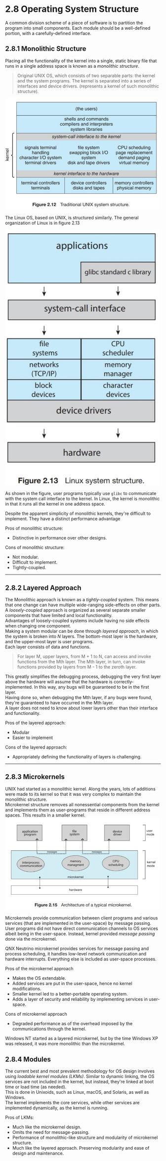# 2.8 Operating System Structure

A common division scheme of a piece of software is to partition the program into small components. Each module should be a well-defined portion, with a carefully-defined interface.

## 2.8.1 Monolithic Structure

Placing all the functionality of the kernel into a single, static binary file that runs in a single address space is known as a _monolithic structure_.

> Original UNIX OS, which consists of two separable parts: the kernel and the system programs. The kernel is separated into a series of interfaces and device drivers. (represents a kernel of such monolithic structure).

<img src="../imgs/2.12.jpg" alt="Figure 2.12 in the Textbook." width=500>

The Linux OS, based on UNIX, is structured similarly. The general organization of Linux is in figure 2.13

<img src="../imgs/2.13.jpg" alt="Figure 2.13 in the Textbook." width=500>

As shown in the figure, user programs typically use `glibc` to communicate with the system call interface to the kernel. In Linux, the kernel is monolithic in that it runs all the kernel in one address space.

Despite the apparent simplicity of monolithic kernels, they're difficult to implement. They have a distinct performance advantage

Pros of monolithic structure:

* Distinctive in performance over other designs.

Cons of monolithic structure:

* Not modular.
* Difficult to implement.  
* Tightly-coupled.

___

## 2.8.2 Layered Approach

The Monolithic approach is known as a _tightly-coupled_ system. This means that one change can have multiple wide-ranging side-effects on other parts.  
A _loosely-coupled_ approach is organized as several separate smaller components that have limited and local functionality.  
Advantages of loosely-coupled systems include having no side effects when changing one component.  
Making a system modular can be done through _layered approach_, in which the system is broken into _N_ layers. The bottom-most layer is the hardware, and the upper-most layer is user programs.  
Each layer consists of data and functions.  
> For layer M, upper layers, from M + 1 to N, can access and invoke functions from the Mth layer. The Mth layer, in turn, can invoke functions provided by layers from M - 1 to the zeroth layer.  

This greatly simplifies the debugging process, debugging the very first layer above the hardware will assume that the hardware is correctly-implemented. In this way, any bugs will be guaranteed to be in the first layer.  
Having done so, when debugging the Mth layer, if any bugs were found, they're guaranteed to have occurred in the Mth layer.  
A layer does not need to know about lower layers other than their interface and functionality.

Pros of the layered approach:

* Modular
* Easier to implement

Cons of the layered approach:

* Appropriately defining the functionality of layers is challenging.

___

## 2.8.3 Microkernels

UNIX had started as a monolithic kernel. Along the years, lots of additions were made to its kernel so that it was very complex to maintain the monolithic structure.  
Microkernel structure removes all nonessential components from the kernel and implements them as user-programs that reside in different address spaces. This results in a smaller kernel.  
<img src="../imgs/2.15.jpg" alt="Figure 2.15 in the textbook." width=500 />

Microkernels provide communication between client programs and various services (that are implemented in the user-space) by message passing.  
User programs did not have direct communication channels to OS services albeit being in the user-space. Instead, kernel provided _message passing_ done via the microkernel.  

QNX Neutrino microkernel provides services for message passing and process scheduling, it handles low-level network communication and hardware interrupts.
Everything else is included as user-space processes.

Pros of the microkernel approach

* Makes the OS extendable.
* Added services are put in the user-space, hence no kernel modifications.
* Smaller kernel led to a better-portable operating system.
* Adds a layer of security and reliability by implementing services in user-space.

Cons of microkernel approach

* Degraded performance as of the overhead imposed by the communications through the kernel.  

Windows NT started as a layered microkernel, but by the time Windows XP was released, it was more monolithic than the microkernel.

## 2.8.4 Modules

The current best and most prevalent methodology for OS design involves using _loadable kernel modules (LKMs)_. Similar to dynamic linking, the OS services are not included in the kernel, but instead, they're linked at boot time or load time (as needed).  
This is done in Unixoids, such as Linux, macOS, and Solaris, as well as Windows.  
The kernel implements the core services, while other services are implemented dynamically, as the kernel is running.  

Pros of LKMs:

* Much like the microkernel design.
* Omits the need for message-passing.
* Performance of monolithic-like structure and modularity of microkernel structure.
* Much like the layered approach. Preserving modularity and ease of design and maintenance.
